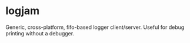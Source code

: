 # logjam

Generic, cross-platform, fifo-based logger client/server. Useful for debug printing without a debugger.
